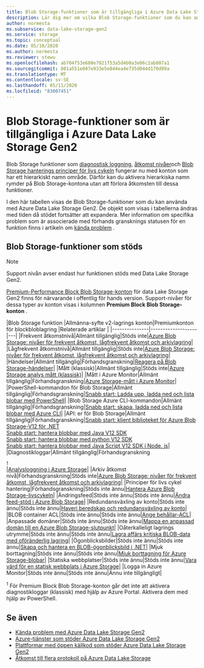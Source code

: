 ```yaml
---
title: Blob Storage-funktioner som är tillgängliga i Azure Data Lake Storage Gen2 | Microsoft Docs
description: Lär dig mer om vilka Blob Storage-funktioner som du kan använda med Azure Data Lake Storage Gen2
author: normesta
ms.subservice: data-lake-storage-gen2
ms.service: storage
ms.topic: conceptual
ms.date: 05/10/2020
ms.author: normesta
ms.reviewer: stewu
ms.openlocfilehash: ab704f53e608e7021f53a5d4b0a3e06c2ab807a1
ms.sourcegitcommit: 801a551e047e933e5e844ea4e735d044d170d99a
ms.translationtype: MT
ms.contentlocale: sv-SE
ms.lasthandoff: 05/11/2020
ms.locfileid: "83007451"
---
```

# <a name="blob-storage-features-available-in-azure-data-lake-storage-gen2"></a>Blob Storage-funktioner som är tillgängliga i Azure Data Lake Storage Gen2

Blob Storage funktioner som [diagnostisk loggning](../common/storage-analytics-logging.md), [åtkomst nivåer](storage-blob-storage-tiers.md)och [Blob Storage hanterings principer för livs cykeln](storage-lifecycle-management-concepts.md) fungerar nu med konton som har ett hierarkiskt namn område. Därför kan du aktivera hierarkiska namn rymder på Blob Storage-kontona utan att förlora åtkomsten till dessa funktioner.

I den här tabellen visas de Blob Storage-funktioner som du kan använda med Azure Data Lake Storage Gen2. De objekt som visas i tabellerna ändras med tiden då stödet fortsätter att expandera. Mer information om specifika problem som är associerade med förhands gransknings statusen för en funktion finns i artikeln om [kända problem](data-lake-storage-known-issues.md) .

## <a name="supported-blob-storage-features"></a>Blob Storage-funktioner som stöds

> [!NOTE]
> Support nivån avser endast hur funktionen stöds med Data Lake Storage Gen2. 
>
> [Premium-Performance Block Blob Storage-konton](storage-blob-create-account-block-blob.md) för data Lake Storage Gen2 finns för närvarande i offentlig för hands version. Support-nivåer för dessa typer av konton visas i kolumnen **Premium Block Blob Storage-konton** .

|Blob Storage funktion |Allmänna-syfte v2-lagrings konton|Premiumkonton för blockbloblagring |Relaterade artiklar |
|---------------|-------------------|---|
|Frekvent åtkomstnivå|Allmänt tillgänglig|Stöds inte|[Azure Blob Storage: nivåer för frekvent åtkomst, lågfrekvent åtkomst och arkivlagring](storage-blob-storage-tiers.md)|
|Lågfrekvent åtkomstnivå|Allmänt tillgänglig|Stöds inte|[Azure Blob Storage: nivåer för frekvent åtkomst, lågfrekvent åtkomst och arkivlagring](storage-blob-storage-tiers.md)|
|Händelser|Allmänt tillgänglig|Förhandsgranskning|[Reagera på Blob Storage-händelser](storage-blob-event-overview.md)|
|Mått (klassisk)|Allmänt tillgänglig|Stöds inte|[Azure Storage analys mått (klassisk)](../common/storage-analytics-metrics.md?toc=%2fazure%2fstorage%2fblobs%2ftoc.json)|
|Mått i Azure Monitor|Allmänt tillgänglig|Förhandsgranskning|[Azure Storage-mått i Azure Monitor](../common/storage-metrics-in-azure-monitor.md?toc=%2fazure%2fstorage%2fblobs%2ftoc.json)|
|PowerShell-kommandon för Blob Storage|Allmänt tillgänglig|Förhandsgranskning|[Snabb start: Ladda upp, ladda ned och lista blobar med PowerShell](storage-quickstart-blobs-powershell.md)|
|Blob Storage Azure CLI-kommandon|Allmänt tillgänglig|Förhandsgranskning|[Snabb start: skapa, ladda ned och lista blobar med Azure CLI](storage-quickstart-blobs-cli.md)|
|API: er för Blob Storage|Allmänt tillgänglig|Förhandsgranskning|[Snabb start: klient biblioteket för Azure Blob Storage-V12 för .NET](storage-quickstart-blobs-dotnet.md)<br>[Snabb start: hantera blobbar med Java V12 SDK](storage-quickstart-blobs-java.md)<br>[Snabb start: hantera blobbar med python V12 SDK](storage-quickstart-blobs-python.md)<br>[Snabb start: hantera blobbar med Java Script V12 SDK i Node. js](storage-quickstart-blobs-nodejs.md)|
|Diagnostikloggar|Allmänt tillgänglig|Förhandsgranskning <div role="complementary" aria-labelledby="diagnostic-logging"><sup>1</sup></div> |[Analysloggning i Azure Storage](../common/storage-analytics-logging.md?toc=%2fazure%2fstorage%2fblobs%2ftoc.json)|
|Arkiv åtkomst nivå|Förhandsgranskning|Stöds inte|[Azure Blob Storage: nivåer för frekvent åtkomst, lågfrekvent åtkomst och arkivlagring](storage-blob-storage-tiers.md)|
|Principer för livs cykel hantering|Förhandsgranskning|Stöds inte ännu|[Hantera Azure Blob Storage-livscykeln](storage-lifecycle-management-concepts.md)|
|Ändringsfeed|Stöds inte ännu|Stöds inte ännu|[Ändra feed-stöd i Azure Blob Storage](storage-blob-change-feed.md)|
|Redundansväxling av konto|Stöds inte ännu|Stöds inte ännu|[Haveri beredskap och redundansväxling av konto](../common/storage-disaster-recovery-guidance.md?toc=%2fazure%2fstorage%2fblobs%2ftoc.json)|
|BLOB container ACL|Stöds inte ännu|Stöds inte ännu|[Ange behållar-ACL](https://docs.microsoft.com/rest/api/storageservices/set-container-acl)|
|Anpassade domäner|Stöds inte ännu|Stöds inte ännu|[Mappa en anpassad domän till en Azure Blob Storage-slutpunkt](storage-custom-domain-name.md)|
|Oåterkalleligt lagrings utrymme|Stöds inte ännu|Stöds inte ännu|[Lagra affärs kritiska BLOB-data med oföränderlig lagring](storage-blob-immutable-storage.md)|
|Ögonblicksbilder|Stöds inte ännu|Stöds inte ännu|[Skapa och hantera en BLOB-ögonblicksbild i .NET](storage-blob-snapshots.md)|
|Mjuk borttagning|Stöds inte ännu|Stöds inte ännu|[Mjuk borttagning för Azure Storage-blobar](storage-blob-soft-delete.md)|
|Statiska webbplatser|Stöds inte ännu|Stöds inte ännu|[Vara värd för en statisk webbplats i Azure Storage](storage-blob-static-website.md)|
|Logga in Azure Monitor|Stöds inte ännu|Stöds inte ännu|Ännu inte tillgängligt|

<div id="diagnostic-logging"><sup>1</sup> För Premium Block Blob Storage-konton går det inte att aktivera diagnostikloggar (klassisk) med hjälp av Azure Portal. Aktivera dem med hjälp av PowerShell.</div>

## <a name="see-also"></a>Se även

- [Kända problem med Azure Data Lake Storage Gen2](data-lake-storage-known-issues.md)
- [Azure-tjänster som stöder Azure Data Lake Storage Gen2](data-lake-storage-supported-azure-services.md)
- [Plattformar med öppen källkod som stöder Azure Data Lake Storage Gen2](data-lake-storage-supported-open-source-platforms.md)
- [Åtkomst till flera protokoll på Azure Data Lake Storage](data-lake-storage-multi-protocol-access.md)